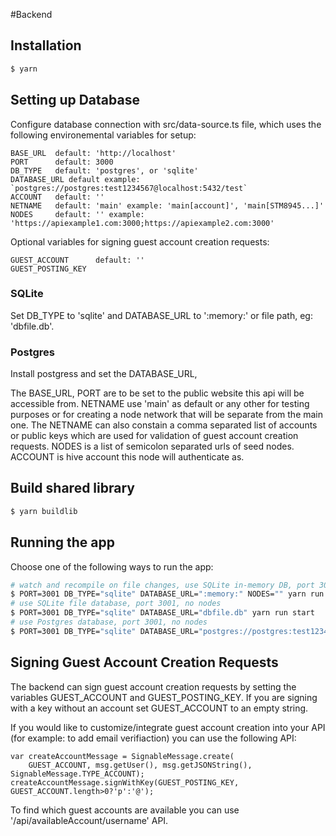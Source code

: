 #Backend 

## Installation

```bash
$ yarn
```

## Setting up Database

Configure database connection with src/data-source.ts file,
which uses the following environemental variables for setup:

```
BASE_URL  default: 'http://localhost'
PORT      default: 3000
DB_TYPE   default: 'postgres', or 'sqlite'
DATABASE_URL default example: `postgres://postgres:test1234567@localhost:5432/test`
ACCOUNT   default: ''
NETNAME   default: 'main' example: 'main[account]', 'main[STM8945...]'
NODES     default: '' example: 'https://apiexample1.com:3000;https://apiexample2.com:3000'
```
Optional variables for signing guest account creation requests:
```
GUEST_ACCOUNT      default: ''
GUEST_POSTING_KEY 
```

### SQLite

Set DB_TYPE to 'sqlite' and DATABASE_URL to ':memory:' or file path, eg: 'dbfile.db'.

### Postgres

Install postgress and set the DATABASE_URL, 

The BASE_URL, PORT are to be set to the public website this api will be accessible from.
NETNAME use 'main' as default or any other for testing purposes or for creating a node network
that will be separate from the main one. The NETNAME can also constain a comma separated list
of accounts or public keys which are used for validation of guest account creation requests. 
NODES is a list of semicolon separated urls of seed nodes.
ACCOUNT is hive account this node will authenticate as.

## Build shared library

```bash
$ yarn buildlib
```

## Running the app

Choose one of the following ways to run the app:
```bash
# watch and recompile on file changes, use SQLite in-memory DB, port 3001, no nodes
$ PORT=3001 DB_TYPE="sqlite" DATABASE_URL=":memory:" NODES="" yarn run start:watch
# use SQLite file database, port 3001, no nodes
$ PORT=3001 DB_TYPE="sqlite" DATABASE_URL="dbfile.db" yarn run start
# use Postgres database, port 3001, no nodes
$ PORT=3001 DB_TYPE="sqlite" DATABASE_URL="postgres://postgres:test1234567@localhost:5432/test" yarn run start

```


## Signing Guest Account Creation Requests
The backend can sign guest account creation requests by setting the variables
GUEST_ACCOUNT and GUEST_POSTING_KEY. If you are signing with a key without an account
set GUEST_ACCOUNT to an empty string.

If you would like to customize/integrate
guest account creation into your API (for example: to add email verifiaction)
you can use the following API:
```
var createAccountMessage = SignableMessage.create(
    GUEST_ACCOUNT, msg.getUser(), msg.getJSONString(), SignableMessage.TYPE_ACCOUNT); 
createAccountMessage.signWithKey(GUEST_POSTING_KEY, GUEST_ACCOUNT.length>0?'p':'@');
```
To find which guest accounts are available you can use '/api/availableAccount/username' API.







